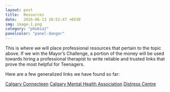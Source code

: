```yaml
---
layout: post
title:  Resources
date:   2016-06-13 10:51:47 +0530
img: image-1.png
category: "phobia1"
panelcolor: "panel-danger"
---
```

This is where we will place professional resources that pertain to the topic above. If we win the Mayor’s Challenge, a portion of the money will be used towards hiring a professional therapist to write reliable and trusted links that prove the most helpful for Teenagers.  

Here are a few generalized links we have found so far:

<a href="https://calgaryconnecteen.com/" class="btn btn-success">Calgary Connecteen</a>
<a href="http://cmha.calgary.ab.ca/" class="btn btn-info">Calgary Mental Health Association</a>
<a href="https://www.distresscentre.com/" class="btn btn-warning">Distress Centre</a>